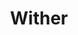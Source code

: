 ---
title: "Wither"
draft: false
category: "High Performance"
weight: 2

product:
  id: "wither"
  name: "Wither"
  price: "16.80"

  customFields:
    - name: "RAM"
      type: "readonly"
      value: "4 GiB"

    - name: "Storage"
      type: "readonly"
      value: "40 GiB"

    - name: "nodemodel"
      type: "readonly"
      value: "m3"

    - name: "database"
      type: "readonly"
      value: 1

    - name: "snapshots"
      type: "readonly"
      value: 10
      
    - name: "allocations"
      type: "readonly"
      value: 10
      
    - name: "servertype"
      options: "vanilla|paper|fabric|spongevanilla|forge"


  selectedPlan: "monthly-plan"

  availablePlans:
    - id: "monthly-plan"
      name: "Monthly Subscription"
      frequency: "monthly"
      interval: 1
      itemPrice: 16.80
---